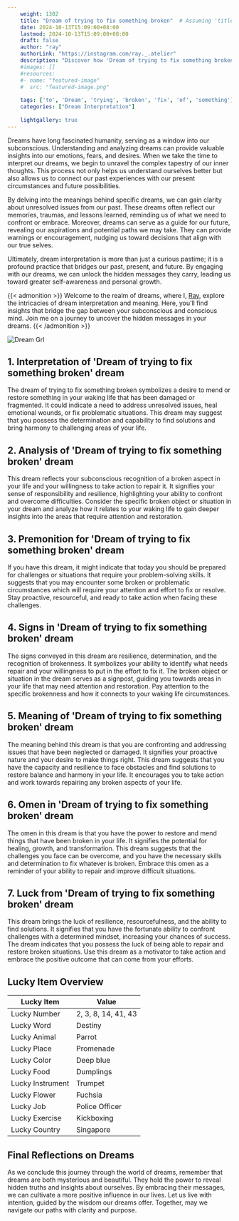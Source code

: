 ```yaml
---
    weight: 1302
    title: "Dream of trying to fix something broken"  # Assuming 'title' column exists
    date: 2024-10-13T15:09:00+08:00
    lastmod: 2024-10-13T15:09:00+08:00
    draft: false
    author: "ray"
    authorLink: "https://instagram.com/ray._.atelier"
    description: "Discover how 'Dream of trying to fix something broken' can interpret your future and uncover its significant meanings in your life."
    #images: []
    #resources:
    #- name: "featured-image"
    #  src: "featured-image.png"
    
    tags: ['to', 'Dream', 'trying', 'broken', 'fix', 'of', 'something']
    categories: ["Dream Interpretation"]
    
    lightgallery: true
---
```

    
Dreams have long fascinated humanity, serving as a window into our subconscious. Understanding and analyzing dreams can provide valuable insights into our emotions, fears, and desires. When we take the time to interpret our dreams, we begin to unravel the complex tapestry of our inner thoughts. This process not only helps us understand ourselves better but also allows us to connect our past experiences with our present circumstances and future possibilities.

By delving into the meanings behind specific dreams, we can gain clarity about unresolved issues from our past. These dreams often reflect our memories, traumas, and lessons learned, reminding us of what we need to confront or embrace. Moreover, dreams can serve as a guide for our future, revealing our aspirations and potential paths we may take. They can provide warnings or encouragement, nudging us toward decisions that align with our true selves.

Ultimately, dream interpretation is more than just a curious pastime; it is a profound practice that bridges our past, present, and future. By engaging with our dreams, we can unlock the hidden messages they carry, leading us toward greater self-awareness and personal growth.

{{< admonition >}}
Welcome to the realm of dreams, where I, [Ray](https://instagram.com/ray._.atelier), explore the intricacies of dream interpretation and meaning. Here, you’ll find insights that bridge the gap between your subconscious and conscious mind. Join me on a journey to uncover the hidden messages in your dreams.
{{< /admonition >}}

![Dream Grl](https://cdn.pixabay.com/photo/2017/11/02/03/35/gothic-2910057_1280.jpg "Dream Grl")

## 1. Interpretation of 'Dream of trying to fix something broken' dream
 The dream of trying to fix something broken symbolizes a desire to mend or restore something in your waking life that has been damaged or fragmented. It could indicate a need to address unresolved issues, heal emotional wounds, or fix problematic situations. This dream may suggest that you possess the determination and capability to find solutions and bring harmony to challenging areas of your life.

## 2. Analysis of 'Dream of trying to fix something broken' dream
 This dream reflects your subconscious recognition of a broken aspect in your life and your willingness to take action to repair it. It signifies your sense of responsibility and resilience, highlighting your ability to confront and overcome difficulties. Consider the specific broken object or situation in your dream and analyze how it relates to your waking life to gain deeper insights into the areas that require attention and restoration.

## 3. Premonition for 'Dream of trying to fix something broken' dream
 If you have this dream, it might indicate that today you should be prepared for challenges or situations that require your problem-solving skills. It suggests that you may encounter some broken or problematic circumstances which will require your attention and effort to fix or resolve. Stay proactive, resourceful, and ready to take action when facing these challenges.

## 4. Signs in 'Dream of trying to fix something broken' dream
 The signs conveyed in this dream are resilience, determination, and the recognition of brokenness. It symbolizes your ability to identify what needs repair and your willingness to put in the effort to fix it. The broken object or situation in the dream serves as a signpost, guiding you towards areas in your life that may need attention and restoration. Pay attention to the specific brokenness and how it connects to your waking life circumstances.

## 5. Meaning of 'Dream of trying to fix something broken' dream
 The meaning behind this dream is that you are confronting and addressing issues that have been neglected or damaged. It signifies your proactive nature and your desire to make things right. This dream suggests that you have the capacity and resilience to face obstacles and find solutions to restore balance and harmony in your life. It encourages you to take action and work towards repairing any broken aspects of your life.

## 6. Omen in 'Dream of trying to fix something broken' dream
 The omen in this dream is that you have the power to restore and mend things that have been broken in your life. It signifies the potential for healing, growth, and transformation. This dream suggests that the challenges you face can be overcome, and you have the necessary skills and determination to fix whatever is broken. Embrace this omen as a reminder of your ability to repair and improve difficult situations.

## 7. Luck from 'Dream of trying to fix something broken' dream
 This dream brings the luck of resilience, resourcefulness, and the ability to find solutions. It signifies that you have the fortunate ability to confront challenges with a determined mindset, increasing your chances of success. The dream indicates that you possess the luck of being able to repair and restore broken situations. Use this dream as a motivator to take action and embrace the positive outcome that can come from your efforts.

## Lucky Item Overview
| Lucky Item          | Value              |
|---------------|--------------------|
| Lucky Number        | 2, 3, 8, 14, 41, 43  |
| Lucky Word          | Destiny |
| Lucky Animal        | Parrot |
| Lucky Place         | Promenade     |
| Lucky Color         | Deep blue     |
| Lucky Food          | Dumplings      |
| Lucky Instrument    | Trumpet |
| Lucky Flower        | Fuchsia    |
| Lucky Job           | Police Officer       |
| Lucky Exercise      | Kickboxing  |
| Lucky Country       | Singapore    |


##  Final Reflections on Dreams

As we conclude this journey through the world of dreams, remember that dreams are both mysterious and beautiful. They hold the power to reveal hidden truths and insights about ourselves. By embracing their messages, we can cultivate a more positive influence in our lives. Let us live with intention, guided by the wisdom our dreams offer. Together, may we navigate our paths with clarity and purpose.
